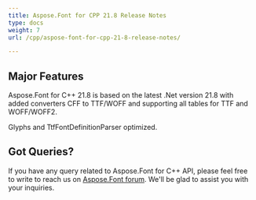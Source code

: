 ```yaml
---
title: Aspose.Font for CPP 21.8 Release Notes
type: docs
weight: 7
url: /cpp/aspose-font-for-cpp-21-8-release-notes/

---
```

## Major Features

Aspose.Font for  C++ 21.8 is based on the latest .Net version 21.8 with added converters CFF to TTF/WOFF and supporting all tables for TTF and WOFF/WOFF2.

Glyphs and TtfFontDefinitionParser optimized.



## Got Queries?
If you have any query related to Aspose.Font for C++ API, please feel free to write to reach us on [Aspose.Font forum](https://forum.aspose.com/c/font/). We'll be glad to assist you with your inquiries.
